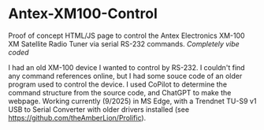 # Antex-XM100-Control
Proof of concept HTML/JS page to control the Antex Electronics XM-100 XM Satellite Radio Tuner via serial RS-232 commands.  *Completely vibe coded*

I had an old XM-100 device I wanted to control by RS-232.  I couldn't find any command references online, but I had some souce code of an older program used to control the device.  I used CoPilot to determine the command structure from the source code, and ChatGPT to make the webpage.  Working currently (9/2025) in MS Edge, with a Trendnet TU-S9 v1 USB to Serial Converter with older drivers installed (see https://github.com/theAmberLion/Prolific).

